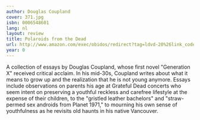 ```yaml
---
author: Douglas Coupland
cover: 371.jpg
isbn: 0006548601
lang: nl
layout: review
title: Polaroids from the Dead
url: http://www.amazon.com/exec/obidos/redirect?tag=ldvd-20%26link_code=xm2%26camp=2025%26creative=165953%26path=http://www.amazon.com/gp/redirect.html%253fASIN=0006548601%2526tag=ldvd-20%2526lcode=xm2%2526cID=2025%2526ccmID=165953%2526location=/o/ASIN/0006548601%25253FSubscriptionId=0VJDVJ14KM0P0VXDCQ82
year: 0
---
```

A collection of essays by Douglas Coupland, whose first novel "Generation X" received critical acclaim. In his mid-30s, Coupland writes about what it means to grow up and the realization that he is not young anymore. Essays include observations on parents his age at Grateful Dead concerts who seem intent on preserving a youthful reckless and carefree lifestyle at the expense of their children, to the "gristled leather bachelors" and "straw-permed sex androids from Planet 1971," to mourning his own sense of youthfulness as he revisits old haunts in his native Vancouver.

